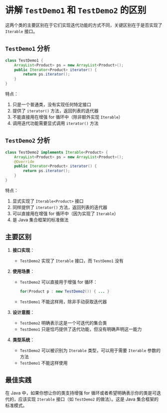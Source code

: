 # 讲解 `TestDemo1` 和 `TestDemo2` 的区别

这两个类的主要区别在于它们实现迭代功能的方式不同，关键区别在于是否实现了 `Iterable` 接口。

## `TestDemo1` 分析

```java
class TestDemo1 {
    ArrayList<Product> ps = new ArrayList<Product>();
    public Iterator<Product> iterator() {
        return ps.iterator();
    }
}
```

特点：
1. 只是一个普通类，没有实现任何特定接口
2. 提供了 `iterator()` 方法，返回列表的迭代器
3. 不能直接用在增强 for 循环中（除非额外实现 `Iterable`）
4. 调用迭代功能需要显式调用 `iterator()` 方法

## `TestDemo2` 分析

```java
class TestDemo2 implements Iterable<Product> {
    ArrayList<Product> ps = new ArrayList<Product>();
    @Override
    public Iterator<Product> iterator() {
        return ps.iterator();
    }
}
```

特点：
1. 显式实现了 `Iterable<Product>` 接口
2. 同样提供了 `iterator()` 方法，返回列表的迭代器
3. 可以直接用在增强 for 循环中（因为实现了 `Iterable`）
4. 是 Java 集合框架的标准做法

## 主要区别

1. **接口实现**：
   - `TestDemo2` 实现了 `Iterable` 接口，而 `TestDemo1` 没有
   
2. **使用场景**：
   - `TestDemo2` 可以直接用于增强 for 循环：
     ```java
     for(Product p : new TestDemo2()) { ... }
     ```
   - `TestDemo1` 不能这样用，除非手动获取迭代器

3. **设计意图**：
   - `TestDemo2` 明确表示这是一个可迭代的集合类
   - `TestDemo1` 只是恰巧提供了迭代功能，但没有明确声明这一能力

4. **类型系统**：
   - `TestDemo2` 可以被识别为 `Iterable` 类型，可以用于需要 `Iterable` 参数的方法
   - `TestDemo1` 不能这样使用

## 最佳实践

在 Java 中，如果你想让你的类支持增强 for 循环或者希望明确表示你的类是可迭代的，应该实现 `Iterable` 接口（如 `TestDemo2` 的做法）。这是 Java 集合框架的标准模式。